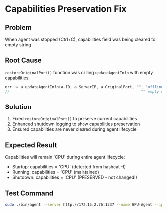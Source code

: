 # Capabilities Preservation Fix

## Problem
When agent was stopped (Ctrl+C), capabilities field was being cleared to empty string

## Root Cause
`restoreOriginalPort()` function was calling `updateAgentInfo` with empty capabilities:
```go
err := a.updateAgentInfo(a.ID, a.ServerIP, a.OriginalPort, "", "offline")
//                                                           ^^ empty capabilities!
```

## Solution
1. Fixed `restoreOriginalPort()` to preserve current capabilities
2. Enhanced shutdown logging to show capabilities preservation
3. Ensured capabilities are never cleared during agent lifecycle

## Expected Result
Capabilities will remain 'CPU' during entire agent lifecycle:
- Startup: capabilities = 'CPU' (detected from hashcat -I)
- Running: capabilities = 'CPU' (maintained)
- Shutdown: capabilities = 'CPU' (PRESERVED - not changed!)

## Test Command
```bash
sudo ./bin/agent --server http://172.15.2.76:1337 --name GPU-Agent --ip "30.30.30.39" --agent-key "3730b5d6"
```
